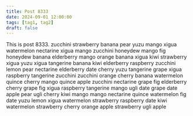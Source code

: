 ```yaml
---
title: Post 8333
date: 2024-09-01 12:00:00
tags: [tag1, tag2]
draft: false
---
```

This is post 8333.
zucchini
strawberry
banana
pear
yuzu
mango
xigua
watermelon
nectarine
xigua
mango
zucchini
honeydew
mango
fig
honeydew
banana
elderberry
mango
orange
banana
xigua
kiwi
strawberry
xigua
yuzu
xigua
tangerine
banana
kiwi
elderberry
raspberry
zucchini
lemon
pear
nectarine
elderberry
date
cherry
yuzu
tangerine
grape
xigua
raspberry
tangerine
zucchini
zucchini
orange
cherry
banana
watermelon
quince
cherry
mango
quince
apple
zucchini
nectarine
grape
fig
elderberry
cherry
grape
fig
xigua
raspberry
tangerine
mango
ugli
date
grape
date
apple
pear
ugli
cherry
kiwi
mango
mango
nectarine
quince
watermelon
fig
date
yuzu
lemon
xigua
watermelon
strawberry
raspberry
date
kiwi
watermelon
strawberry
cherry
orange
apple
strawberry
ugli
apple
